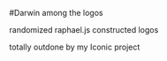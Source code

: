 #Darwin among the logos

randomized raphael.js constructed logos

totally outdone by my Iconic project
